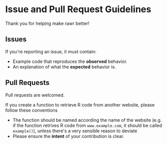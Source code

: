 

# Issue and Pull Request Guidelines

Thank you for helping make rawr better!


## Issues

If you're reporting an issue, it must contain:

* Example code that reproduces the **observed** behavior.
* An explanation of what the **expected** behavior is.



## Pull Requests

Pull requests are welcomed. 

If you create a function to retrieve R code from another website, please follow these conventions

* The function should be named according the name of the website (e.g. if the function retrives R code from `www.example.com`, it should be called `example()`), unless there's a very sensible reason to deviate
* Please ensure the __intent__ of your contribution is clear.

